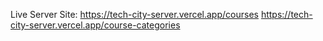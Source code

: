 Live Server Site: https://tech-city-server.vercel.app/courses        https://tech-city-server.vercel.app/course-categories
